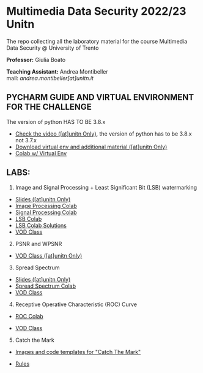 # Multimedia Data Security 2022/23 Unitn
The repo collecting all the laboratory material for the course Multimedia Data Security @ University of Trento 

**Professor:** Giulia Boato 

**Teaching Assistant:** Andrea Montibeller \
mail: *andrea.montibeller[at]unitn.it*

## PYCHARM GUIDE AND VIRTUAL ENVIRONMENT FOR THE CHALLENGE

The version of python HAS TO BE 3.8.x

- [Check the video ([at]unitn Only)](https://drive.google.com/file/d/1ADs9nbkmzwbzFiUh772tiVFS80jpc-a-/view?usp=sharing), the version of python has to be 3.8.x not 3.7.x
- [Download virtual env and additional material ([at]unitn Only)](https://drive.google.com/file/d/1gA_alYBwSIep2Lho7JxR-_ml6fD7LCDE/view?usp=sharing)
- [Colab w/ Virtual Env](https://colab.research.google.com/drive/1YhUiH3cNRZcGLM9ZYHpoA1iUCe0SfMmw?usp=sharing)

## LABS:

1. Image and Signal Processing + Least Significant Bit (LSB) watermarking 
- [Slides ([at]unitn Only)](https://drive.google.com/file/d/1qT_QM2nx6quwzqUY5TTeHKTW94xz1kcZ/view?usp=sharing) 
- [Image Processing Colab](https://drive.google.com/file/d/1EKHJZQxmu1tgkos8ueDf1X-sXJRUdWaE/view?usp=sharing) 
- [Signal Processing Colab](https://drive.google.com/file/d/1Yq4XmY7fjfvTlU9FdWYO14swL0bUjESH/view?usp=sharing) 
- [LSB Colab](https://drive.google.com/file/d/1Kx9k32m1hVwisHlntZYS1loGp9GbLAza/view?usp=sharing) 
- [LSB Colab Solutions](https://drive.google.com/file/d/1eIrPuLPGcLidc7Y6VI-9-MZgk5ydNEuK/view?usp=sharing) 
- [VOD Class](https://drive.google.com/file/d/1GPIkS7A0zf8LlSLblHz48u-hnDknVxK-/view?usp=sharing) 
<!---[YouTube Video Resume]()--->

2. PSNR and WPSNR
- [VOD Class ([at]unitn Only)](https://drive.google.com/file/d/11UrowVwREz_bJhoPvkHb_DVY7pu47IBy/view?usp=sharing) 


3. Spread Spectrum 
- [Slides ([at]unitn Only)](https://docs.google.com/presentation/d/1r-w3e0BdvOVcHggXO84Q6V_ESbuZUeJVV-Uphx4BXCo/edit#slide=id.g1397761b547_0_241) 
- [Spread Spectrum Colab](https://drive.google.com/file/d/1d8yDoisy2gw7WslN2MOf26A1w78Fld4U/view?usp=sharing) 
- [VOD Class](https://drive.google.com/file/d/1i3xKS9VUNhzXAI6d7Whj_eqsiT9QnUzt/view?usp=sharing) 
<!---[YouTube Video Resume]()--->

4. Receptive Operative Characteristic (ROC) Curve
- [ROC Colab]() 
<!---(https://colab.research.google.com/drive/1r75Mg56ePs1bZpZAMVNQztDKfaLrT14Z?usp=sharing)--->
- [VOD Class]() 

5. Catch the Mark 
- [Images and code templates for "Catch The Mark"]()
<!---(https://drive.google.com/drive/folders/1UIrJlNHg7WeOuo7Dl3YHCKDUxh6A_30L?usp=sharing)--->
- [Rules]()
<!---(https://drive.google.com/file/d/1VDtNTF2gN19CMVvH-_YyQgBOsMOrjCbN/view?usp=sharing)--->
